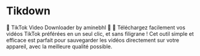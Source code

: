 # Tikdown
🎥 TikTok Video Downloader by aminebhl 🎥  💾 Téléchargez facilement vos vidéos TikTok préférées en un seul clic, et sans filigrane ! Cet outil simple et efficace est parfait pour sauvegarder les vidéos directement sur votre appareil, avec la meilleure qualité possible.

